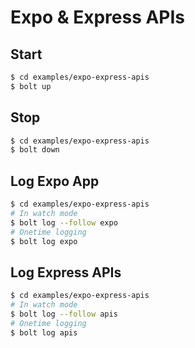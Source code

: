# Expo & Express APIs

## Start

```bash
$ cd examples/expo-express-apis
$ bolt up
```

## Stop

```bash
$ cd examples/expo-express-apis
$ bolt down
```

## Log Expo App

```bash
$ cd examples/expo-express-apis
# In watch mode
$ bolt log --follow expo
# Onetime logging
$ bolt log expo
```

## Log Express APIs

```bash
$ cd examples/expo-express-apis
# In watch mode
$ bolt log --follow apis
# Onetime logging
$ bolt log apis
```
